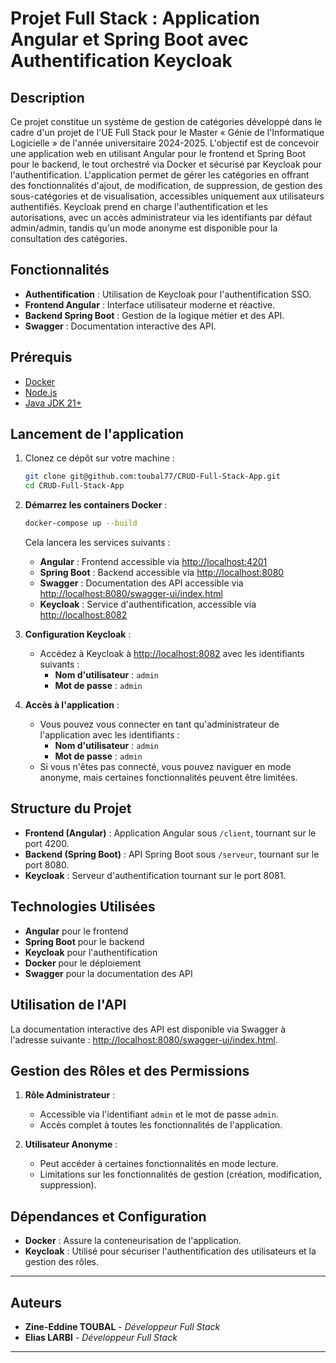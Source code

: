 # Projet Full Stack : Application Angular et Spring Boot avec Authentification Keycloak

## Description

Ce projet constitue un système de gestion de catégories développé dans le cadre d'un projet de l'UE Full Stack pour le Master « Génie de l'Informatique Logicielle » de l'année universitaire 2024-2025. L'objectif est de concevoir une application web en utilisant Angular pour le frontend et Spring Boot pour le backend, le tout orchestré via Docker et sécurisé par Keycloak pour l'authentification.
L'application permet de gérer les catégories en offrant des fonctionnalités d'ajout, de modification, de suppression, de gestion des sous-catégories et de visualisation, accessibles uniquement aux utilisateurs authentifiés. Keycloak prend en charge l'authentification et les autorisations, avec un accès administrateur via les identifiants par défaut admin/admin, tandis qu'un mode anonyme est disponible pour la consultation des catégories.

## Fonctionnalités

- **Authentification** : Utilisation de Keycloak pour l'authentification SSO.
- **Frontend Angular** : Interface utilisateur moderne et réactive.
- **Backend Spring Boot** : Gestion de la logique métier et des API.
- **Swagger** : Documentation interactive des API.

## Prérequis

- [Docker](https://www.docker.com/)
- [Node.js](https://nodejs.org/)
- [Java JDK 21+](https://www.oracle.com/java/technologies/javase-jdk21-downloads.html)

## Lancement de l'application

1. Clonez ce dépôt sur votre machine :

   ```bash
   git clone git@github.com:toubal77/CRUD-Full-Stack-App.git
   cd CRUD-Full-Stack-App
   ```

2. **Démarrez les containers Docker** :

   ```bash
   docker-compose up --build
   ```

   Cela lancera les services suivants :

   - **Angular** : Frontend accessible via [http://localhost:4201](http://localhost:4201)
   - **Spring Boot** : Backend accessible via [http://localhost:8080](http://localhost:8080)
   - **Swagger** : Documentation des API accessible via [http://localhost:8080/swagger-ui/index.html](http://localhost:8080/swagger-ui/index.html)
   - **Keycloak** : Service d'authentification, accessible via [http://localhost:8082](http://localhost:8082)

3. **Configuration Keycloak** :

   - Accédez à Keycloak à [http://localhost:8082](http://localhost:8082) avec les identifiants suivants :
     - **Nom d'utilisateur** : `admin`
     - **Mot de passe** : `admin`

4. **Accès à l'application** :
   - Vous pouvez vous connecter en tant qu'administrateur de l'application avec les identifiants :
     - **Nom d'utilisateur** : `admin`
     - **Mot de passe** : `admin`
   - Si vous n'êtes pas connecté, vous pouvez naviguer en mode anonyme, mais certaines fonctionnalités peuvent être limitées.

## Structure du Projet

- **Frontend (Angular)** : Application Angular sous `/client`, tournant sur le port 4200.
- **Backend (Spring Boot)** : API Spring Boot sous `/serveur`, tournant sur le port 8080.
- **Keycloak** : Serveur d'authentification tournant sur le port 8081.

## Technologies Utilisées

- **Angular** pour le frontend
- **Spring Boot** pour le backend
- **Keycloak** pour l'authentification
- **Docker** pour le déploiement
- **Swagger** pour la documentation des API

## Utilisation de l'API

La documentation interactive des API est disponible via Swagger à l'adresse suivante : [http://localhost:8080/swagger-ui/index.html](http://localhost:8080/swagger-ui/index.html).

## Gestion des Rôles et des Permissions

1. **Rôle Administrateur** :

   - Accessible via l'identifiant `admin` et le mot de passe `admin`.
   - Accès complet à toutes les fonctionnalités de l'application.

2. **Utilisateur Anonyme** :
   - Peut accéder à certaines fonctionnalités en mode lecture.
   - Limitations sur les fonctionnalités de gestion (création, modification, suppression).

## Dépendances et Configuration

- **Docker** : Assure la conteneurisation de l'application.
- **Keycloak** : Utilisé pour sécuriser l'authentification des utilisateurs et la gestion des rôles.

---

## Auteurs

- **Zine-Eddine TOUBAL** - _Développeur Full Stack_
- **Elias LARBI** - _Développeur Full Stack_

---
